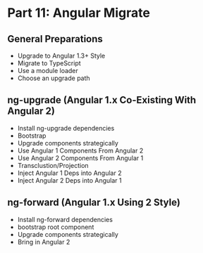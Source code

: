 # Part 11: Angular Migrate #

## General Preparations

- Upgrade to Angular 1.3+ Style
- Migrate to TypeScript
- Use a module loader
- Choose an upgrade path

## ng-upgrade (Angular 1.x Co-Existing With Angular 2)

- Install ng-upgrade dependencies
- Bootstrap 
- Upgrade components strategically 
- Use Angular 1 Components From Angular 2
- Use Angular 2 Components From Angular 1
- Transclustion/Projection
- Inject Angular 1 Deps into Angular 2
- Inject Angular 2 Deps into Angular 1

## ng-forward (Angular 1.x Using 2 Style)

- Install ng-forward dependencies
- bootstrap root component
- Upgrade components strategically
- Bring in Angular 2

